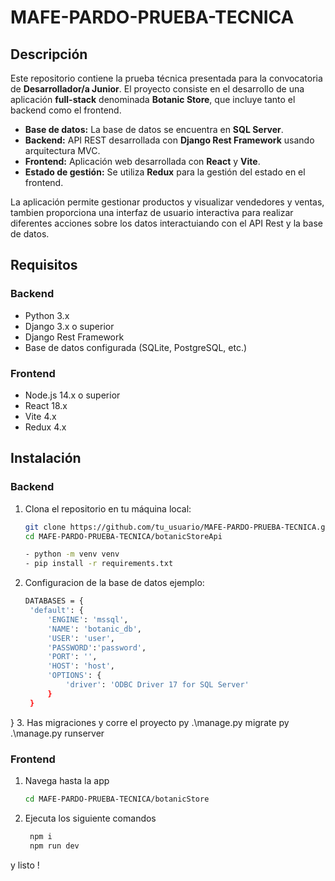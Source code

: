 # MAFE-PARDO-PRUEBA-TECNICA

## Descripción

Este repositorio contiene la prueba técnica presentada para la convocatoria de **Desarrollador/a Junior**. El proyecto consiste en el desarrollo de una aplicación **full-stack** denominada **Botanic Store**, que incluye tanto el backend como el frontend.

- **Base de datos:** La base de datos se encuentra en **SQL Server**.
- **Backend:** API REST desarrollada con **Django Rest Framework** usando arquitectura MVC.
- **Frontend:** Aplicación web desarrollada con **React** y **Vite**.
- **Estado de gestión:** Se utiliza **Redux** para la gestión del estado en el frontend.

La aplicación permite gestionar productos  y visualizar vendedores y ventas, tambien proporciona una interfaz de usuario interactiva para realizar diferentes acciones sobre los datos interactuiando con el API Rest y la base de datos.

## Requisitos

### Backend

- Python 3.x
- Django 3.x o superior
- Django Rest Framework
- Base de datos configurada (SQLite, PostgreSQL, etc.)

### Frontend

- Node.js 14.x o superior
- React 18.x
- Vite 4.x
- Redux 4.x

## Instalación

### Backend

1. Clona el repositorio en tu máquina local:
   ```bash
   git clone https://github.com/tu_usuario/MAFE-PARDO-PRUEBA-TECNICA.git
   cd MAFE-PARDO-PRUEBA-TECNICA/botanicStoreApi

   - python -m venv venv
   - pip install -r requirements.txt 

2. Configuracion de la base de datos ejemplo:
   ```bash
   DATABASES = {
    'default': {
        'ENGINE': 'mssql',
        'NAME': 'botanic_db',
        'USER': 'user',
        'PASSWORD':'password',
        'PORT': '',
        'HOST': 'host',
        'OPTIONS': {
            'driver': 'ODBC Driver 17 for SQL Server'
        }
    }
}
3. Has migraciones y corre el proyecto 
    py .\manage.py migrate
    py .\manage.py runserver

### Frontend
1. Navega hasta la app
    ```bash
    cd MAFE-PARDO-PRUEBA-TECNICA/botanicStore

2. Ejecuta los siguiente comandos
   ```bash
    npm i 
    npm run dev 

y listo !


